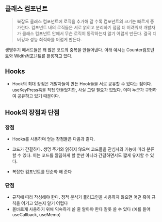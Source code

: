 ## 클래스 컴포넌트

> 복잡도
> 클래스 컴포넌트에 로직을 추가해 갈 수록 컴포넌트의 크기는 빠르게 증가한다. 컴포넌트 내의 로직들은 서로 얽히고 분리하기 점점 더 어려워져 개발자가 클래스 컴포넌트 안에서 무슨 로직이 동작하는지 알기 어렵게 만든다. 결국 디버깅과 성능 최적화를 어렵게 만든다.

생명주기 메서드들은 꽤 많은 코드의 중복을 만들어낸다. 아래 예시는 Counter컴포넌트와 Width컴포넌트를 활용하고 있다.

## Hooks

- Hook의 최대 장점은 개발자들이 만든 Hook들을 서로 공유할 수 있다는 점이다. useKeyPress훅을 직접 만들었지만, 사실 그럴 필요가 없었다. 이미 누군가 구현하여 공유하고 있기 때문이다.

## Hook의 장점과 단점

### 장점

- Hooks를 사용하며 얻는 장점들은 다음과 같다.

- 코드가 간결하다. 생명 주기와 얽히지 않으며 코드들을 관심사와 기능에 따라 분류할 수 있다. 이는 코드를 깔끔하게 할 뿐만 아니라 간결하면서도 짧게 유지할 수 있다.

- 복잡한 컴포넌트를 단순화 해 준다

### 단점

- 규칙에 따라 작성해야 한다. 정적 분석기 플러그인을 사용하지 않으면 어떤 훅이 규칙을 어기고 있는지 알기 어렵다
- 올바르게 사용하기 위해 익숙하게 쓸 줄 알아야 한다
  잘못 쓸 수 있다 (예를 들어 useCallback, useMemo)
